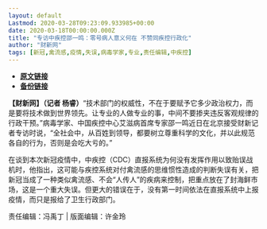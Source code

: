 ```yaml
---
layout: default
Lastmod: 2020-03-28T09:23:09.933985+00:00
date: 2020-03-18T00:00:00.000Z
title: "专访中疾控邵一鸣：零号病人意义何在 不赞同疾控行政化"
author: "财新网"
tags: [新冠,禽流感,疫情,失误,病毒学家,专业,责任编辑,中疾控]
---
```


* [**原文链接**](http://www.caixin.com/2020-03-18/101530196.html)
* [**备份链接**](http://archive.ph/T0DtK)


**【财新网】（记者 杨睿）**“技术部门的权威性，不在于要赋予它多少政治权力，而是要将技术做到世界领先。让专业的人做专业的事，中间不要掺夹违反客观规律的行政干预。”病毒学家、中国疾控中心艾滋病首席专家邵一鸣近日在北京接受财新记者专访时说，“全社会中，从百姓到领导，都要树立尊重科学的文化，并以此规范各自的行为，否则是会吃大亏的。”

在谈到本次新冠疫情中，中疾控（CDC）直报系统为何没有发挥作用以致贻误战机时，他指出，这可能与疾控系统对付禽流感的思维惯性造成的判断失误有关，把新冠当成了一种类似禽流感、不会“人传人”的疾病来控制，把重点放在了封海鲜市场，这是一个重大失误。但更大的错误在于，没有第一时间依法在直报系统中上报疫情，而只是报给了卫生行政部门。

责任编辑：冯禹丁 | 版面编辑：许金玲

